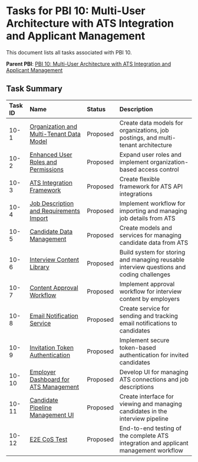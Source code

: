 # Tasks for PBI 10: Multi-User Architecture with ATS Integration and Applicant Management

This document lists all tasks associated with PBI 10.

**Parent PBI**: [PBI 10: Multi-User Architecture with ATS Integration and Applicant Management](./prd.md)

## Task Summary

| Task ID | Name | Status | Description |
| :------ | :--------------------------------------- | :------- | :--------------------------------- |
| 10-1 | [Organization and Multi-Tenant Data Model](./10-1.md) | Proposed | Create data models for organizations, job postings, and multi-tenant architecture |
| 10-2 | [Enhanced User Roles and Permissions](./10-2.md) | Proposed | Expand user roles and implement organization-based access control |
| 10-3 | [ATS Integration Framework](./10-3.md) | Proposed | Create flexible framework for ATS API integrations |
| 10-4 | [Job Description and Requirements Import](./10-4.md) | Proposed | Implement workflow for importing and managing job details from ATS |
| 10-5 | [Candidate Data Management](./10-5.md) | Proposed | Create models and services for managing candidate data from ATS |
| 10-6 | [Interview Content Library](./10-6.md) | Proposed | Build system for storing and managing reusable interview questions and coding challenges |
| 10-7 | [Content Approval Workflow](./10-7.md) | Proposed | Implement approval workflow for interview content by employers |
| 10-8 | [Email Notification Service](./10-8.md) | Proposed | Create service for sending and tracking email notifications to candidates |
| 10-9 | [Invitation Token Authentication](./10-9.md) | Proposed | Implement secure token-based authentication for invited candidates |
| 10-10 | [Employer Dashboard for ATS Management](./10-10.md) | Proposed | Develop UI for managing ATS connections and job descriptions |
| 10-11 | [Candidate Pipeline Management UI](./10-11.md) | Proposed | Create interface for viewing and managing candidates in the interview pipeline |
| 10-12 | [E2E CoS Test](./10-12.md) | Proposed | End-to-end testing of the complete ATS integration and applicant management workflow | 